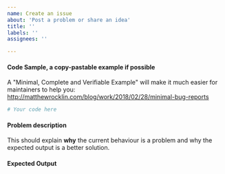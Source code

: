```yaml
---
name: Create an issue
about: 'Post a problem or share an idea'
title: ''
labels: ''
assignees: ''

---
```


<!-- A short summary of the issue, if appropriate -->


#### Code Sample, a copy-pastable example if possible

A "Minimal, Complete and Verifiable Example" will make it much easier for maintainers to help you:
<http://matthewrocklin.com/blog/work/2018/02/28/minimal-bug-reports>

```python
# Your code here

```

#### Problem description

This should explain **why** the current behaviour is a problem and why the expected output is a better solution.

#### Expected Output
